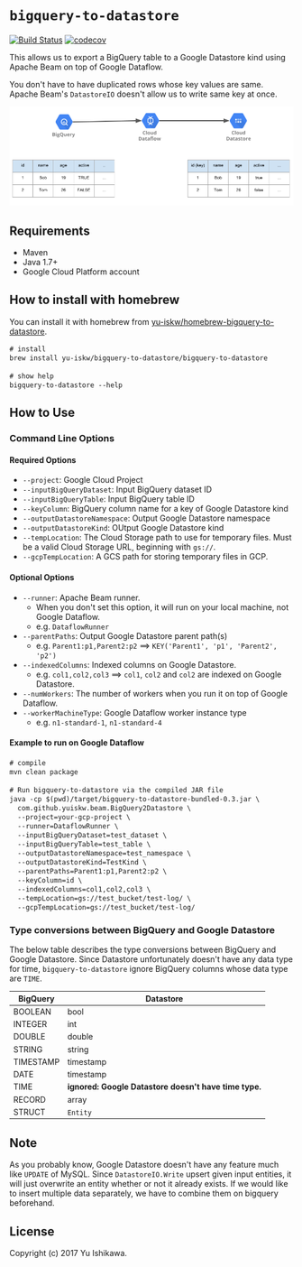 # `bigquery-to-datastore`

[![Build Status](https://travis-ci.org/yu-iskw/bigquery-to-datastore.svg?branch=master)](https://travis-ci.org/yu-iskw/bigquery-to-datastore)
[![codecov](https://codecov.io/gh/yu-iskw/bigquery-to-datastore/branch/master/graph/badge.svg)](https://codecov.io/gh/yu-iskw/bigquery-to-datastore)

This allows us to export a BigQuery table to a Google Datastore kind using Apache Beam on top of Google Dataflow.

You don't have to have duplicated rows whose key values are same.
Apache Beam's `DatastoreIO` doesn't allow us to write same key at once.

![Data Pipeline](./docs/flow.png)

## Requirements

- Maven
- Java 1.7+
- Google Cloud Platform account

## How to install with homebrew
You can install it with homebrew from [yu-iskw/homebrew-bigquery-to-datastore](https://github.com/yu-iskw/homebrew-bigquery-to-datastore).
```
# install
brew install yu-iskw/bigquery-to-datastore/bigquery-to-datastore

# show help
bigquery-to-datastore --help
```

## How to Use

### Command Line Options

#### Required Options
- `--project`: Google Cloud Project
- `--inputBigQueryDataset`: Input BigQuery dataset ID
- `--inputBigQueryTable`: Input BigQuery table ID
- `--keyColumn`: BigQuery column name for a key of Google Datastore kind
- `--outputDatastoreNamespace`: Output Google Datastore namespace
- `--outputDatastoreKind`: OUtput Google Datastore kind
- `--tempLocation`: The Cloud Storage path to use for temporary files. Must be a valid Cloud Storage URL, beginning with `gs://`.
- `--gcpTempLocation`: A GCS path for storing temporary files in GCP.

#### Optional Options
- `--runner`: Apache Beam runner.
  - When you don't set this option, it will run on your local machine, not Google Dataflow.
  - e.g. `DataflowRunner`
- `--parentPaths`: Output Google Datastore parent path(s)
  - e.g. `Parent1:p1,Parent2:p2` ==> `KEY('Parent1', 'p1', 'Parent2', 'p2')`
- `--indexedColumns`: Indexed columns on Google Datastore.
  - e.g. `col1,col2,col3` ==> `col1`, `col2` and `col2` are indexed on Google Datastore.
- `--numWorkers`: The number of workers when you run it on top of Google Dataflow.
- `--workerMachineType`: Google Dataflow worker instance type
  - e.g. `n1-standard-1`, `n1-standard-4`

#### Example to run on Google Dataflow

```
# compile
mvn clean package

# Run bigquery-to-datastore via the compiled JAR file
java -cp $(pwd)/target/bigquery-to-datastore-bundled-0.3.jar \
  com.github.yuiskw.beam.BigQuery2Datastore \
  --project=your-gcp-project \
  --runner=DataflowRunner \
  --inputBigQueryDataset=test_dataset \
  --inputBigQueryTable=test_table \
  --outputDatastoreNamespace=test_namespace \
  --outputDatastoreKind=TestKind \
  --parentPaths=Parent1:p1,Parent2:p2 \
  --keyColumn=id \
  --indexedColumns=col1,col2,col3 \
  --tempLocation=gs://test_bucket/test-log/ \
  --gcpTempLocation=gs://test_bucket/test-log/
```

### Type conversions between BigQuery and Google Datastore

The below table describes the type conversions between BigQuery and Google Datastore.
Since Datastore unfortunately doesn't have any data type for time, `bigquery-to-datastore` ignore BigQuery columns whose data type are `TIME`.


| BigQuery | Datastore |
|---|---|
| BOOLEAN  | bool  |
| INTEGER  | int |
| DOUBLE  | double  |
| STRING  | string  |
| TIMESTAMP  | timestamp  |
| DATE  | timestamp  |
| TIME  | **ignored: Google Datastore doesn't have time type.**  |
| RECORD  | array  |
| STRUCT  | `Entity`  |

## Note

As you probably know, Google Datastore doesn't have any feature much like `UPDATE` of MySQL.
Since `DatastoreIO.Write` upsert given input entities, it will just overwrite an entity whether or not it already exists.
If we would like to insert multiple data separately, we have to combine them on bigquery beforehand.

## License

Copyright (c) 2017 Yu Ishikawa.
